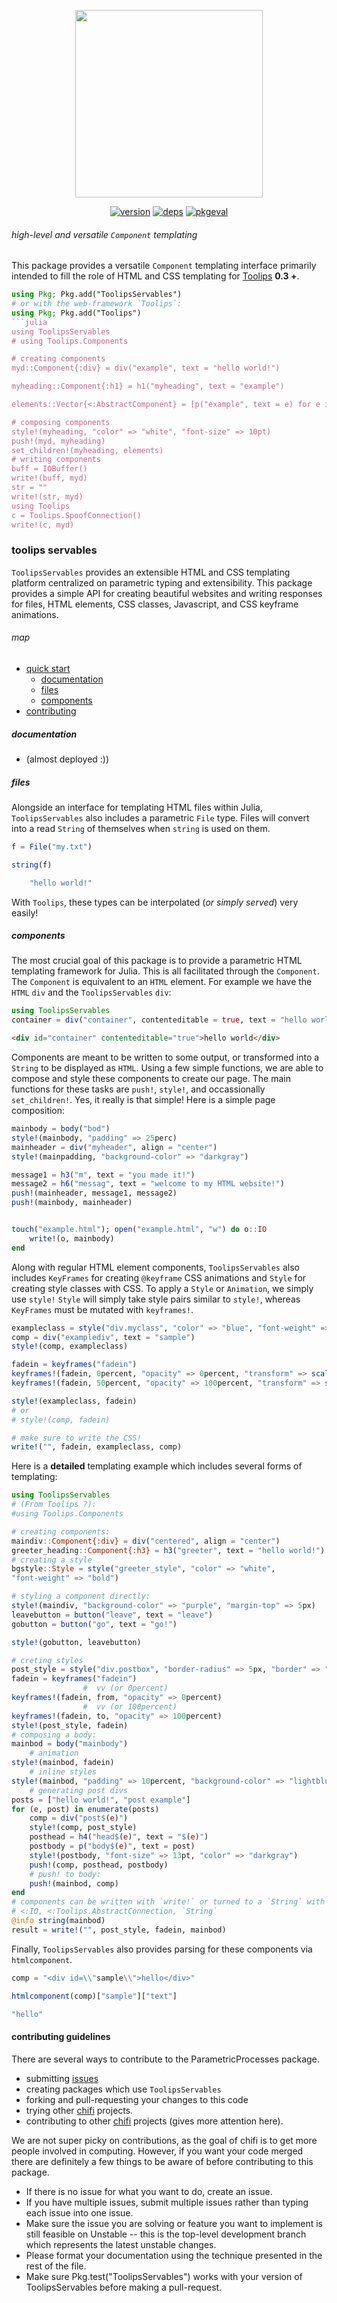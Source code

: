 <div align="center">
  
<img src="https://github.com/ChifiSource/image_dump/blob/main/toolips/toolipsservables.png?raw=true" width="300"></img>

[![version](https://juliahub.com/docs/General/ToolipsServables/stable/version.svg)](https://juliahub.com/ui/Packages/General/ToolipsServables)
[![deps](https://juliahub.com/docs/General/ToolipsServables/stable/deps.svg)](https://juliahub.com/ui/Packages/General/ToolipsServables?t=2)
[![pkgeval](https://juliahub.com/docs/General/ToolipsServables/stable/pkgeval.svg)](https://juliahub.com/ui/Packages/General/ToolipsServables)

</div>

###### high-level and versatile `Component` templating
This package provides a versatile `Component` templating interface primarily intended to fill the role of HTML and CSS templating for [Toolips](https://github.com/ChifiSource/Toolips.jl) **0.3 +**.
```julia
using Pkg; Pkg.add("ToolipsServables")
# or with the web-framework `Toolips`:
using Pkg; Pkg.add("Toolips")
```julia
using ToolipsServables
# using Toolips.Components

# creating components
myd::Component{:div} = div("example", text = "hello world!")

myheading::Component{:h1} = h1("myheading", text = "example")

elements::Vector{<:AbstractComponent} = [p("example", text = e) for e in 1:10]

# composing components
style!(myheading, "color" => "white", "font-size" => 10pt)
push!(myd, myheading)
set_children!(myheading, elements)
# writing components
buff = IOBuffer()
write!(buff, myd)
str = ""
write!(str, myd)
using Toolips
c = Toolips.SpoofConnection()
write!(c, myd)
```
### toolips servables
`ToolipsServables` provides an extensible HTML and CSS templating platform centralized on parametric typing and extensibility. This package provides a simple API for creating beautiful websites and writing responses for files, HTML elements, CSS classes, Javascript, and CSS keyframe animations.
###### map
- [quick start](#toolips-servables)
  - [documentation](#documentation)
  - [files](#files)
  - [components](#components)
- [contributing](#contributing-guidelines)
##### documentation
- (almost deployed :))
##### files
Alongside an interface for templating HTML files within Julia, `ToolipsServables` also includes a parametric `File` type. Files will convert into a read `String` of themselves when `string` is used on them. 
```julia
f = File("my.txt")

string(f)

    "hello world!"
```
With `Toolips`, these types can be interpolated (*or simply served*) very easily!
##### components
The most crucial goal of this package is to provide a parametric HTML templating framework for Julia. This is all facilitated through the `Component`. The `Component` is equivalent to an `HTML` element. For example we have the `HTML` `div` and the `ToolipsServables` `div`:
```julia
using ToolipsServables
container = div("container", contenteditable = true, text = "hello world")
```
```html
<div id="container" contenteditable="true">hello world</div>
```
Components are meant to be written to some output, or transformed into a `String` to be displayed as `HTML`. Using a few simple functions, we are able to compose and style these components to create our page. The main functions for these tasks are `push!`, `style!`, and occassionally `set_children!`. Yes, it really is that simple! Here is a simple page composition:
```julia
mainbody = body("bod")
style!(mainbody, "padding" => 25perc)
mainheader = div("myheader", align = "center")
style!(mainpadding, "background-color" => "darkgray")

message1 = h3("m", text = "you made it!")
message2 = h6("messag", text = "welcome to my HTML website!")
push!(mainheader, message1, message2)
push!(mainbody, mainheader)


touch("example.html"); open("example.html", "w") do o::IO
    write!(o, mainbody)
end
```
Along with regular HTML element components, `ToolipsServables` also includes `KeyFrames` for creating `@keyframe` CSS animations and `Style` for creating style classes with CSS. To apply a `Style` or `Animation`, we simply use `style!` `Style` will simply take style pairs similar to `style!`, whereas `KeyFrames` must be mutated with `keyframes!`.
```julia
exampleclass = style("div.myclass", "color" => "blue", "font-weight" => "bold")
comp = div("examplediv", text = "sample")
style!(comp, exampleclass)

fadein = keyframes("fadein")
keyframes!(fadein, 0percent, "opacity" => 0percent, "transform" => scale(1.1))
keyframes!(fadein, 50percent, "opacity" => 100percent, "transform" => scale(1))

style!(exampleclass, fadein)
# or
# style!(comp, fadein)

# make sure to write the CSS!
write!("", fadein, exampleclass, comp)
```
Here is a **detailed** templating example which includes several forms of templating:
```julia
using ToolipsServables
# (From Toolips ?):
#using Toolips.Components

# creating components:
maindiv::Component{:div} = div("centered", align = "center")
greeter_heading::Component{:h3} = h3("greeter", text = "hello world!")
# creating a style
bgstyle::Style = style("greeter_style", "color" => "white", 
"font-weight" => "bold")

# styling a component directly:
style!(maindiv, "background-color" => "purple", "margin-top" => 5px)
leavebutton = button("leave", text = "leave")
gobutton = button("go", text = "go!")

style!(gobutton, leavebutton)

# creting styles
post_style = style("div.postbox", "border-radius" => 5px, "border" => "5px solid black")
fadein = keyframes("fadein")
                #  vv (or 0percent)
keyframes!(fadein, from, "opacity" => 0percent)
                #  vv (or 100percent)
keyframes!(fadein, to, "opacity" => 100percent)
style!(post_style, fadein)
# composing a body:
mainbod = body("mainbody")
    # animation
style!(mainbod, fadein)
    # inline styles
style!(mainbod, "padding" => 10percent, "background-color" => "lightblue")
    # generating post divs
posts = ["hello world!", "post example"]
for (e, post) in enumerate(posts)
    comp = div("post$(e)")
    style!(comp, post_style)
    posthead = h4("head$(e)", text = "$(e)")
    postbody = p("body$(e)", text = post)
    style!(postbody, "font-size" => 13pt, "color" => "darkgray")
    push!(comp, posthead, postbody)
    # push! to body:
    push!(mainbod, comp)
end
# components can be written with `write!` or turned to a `String` with `string`
# <:IO, <:Toolips.AbstractConnection, `String`
@info string(mainbod)
result = write!("", post_style, fadein, mainbod)
```
Finally, `ToolipsServables` also provides parsing for these components via `htmlcomponent`.
```julia
comp = "<div id=\\"sample\\">hello</div>"

htmlcomponent(comp)["sample"]["text"]

"hello"
```
#### contributing guidelines
There are several ways to contribute to the ParametricProcesses package.

- submitting [issues](https://github.com/ChifiSource/ToolipsServables.jl/issues)
- creating packages which use `ToolipsServables`
- forking and pull-requesting your changes to this code
- trying other [chifi](https://github.com/ChifiSource) projects.
- contributing to other [chifi](https:://github.com/ChifiSource) projects (gives more attention here).

We are not super picky on contributions, as the goal of chifi is to get more people involved in computing. However, if you want your code merged there are definitely a few things to be aware of before contributing to this package.

- If there is no issue for what you want to do, create an issue.
- If you have multiple issues, submit multiple issues rather than typing each issue into one issue.
- Make sure the issue you are solving or feature you want to implement is still feasible on Unstable -- this is the top-level development branch which represents the latest unstable changes.
- Please format your documentation using the technique presented in the rest of the file.
- Make sure Pkg.test("ToolipsServables") works with your version of ToolipsServables before making a pull-request.

